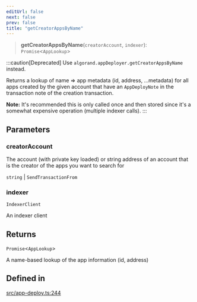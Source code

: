 ```yaml
---
editUrl: false
next: false
prev: false
title: "getCreatorAppsByName"
---
```


> **getCreatorAppsByName**(`creatorAccount`, `indexer`): `Promise`\<`AppLookup`\>

:::caution[Deprecated]
Use `algorand.appDeployer.getCreatorAppsByName` instead.

Returns a lookup of name => app metadata (id, address, ...metadata) for all apps created by the given account that have an `AppDeployNote` in the transaction note of the creation transaction.

**Note:** It's recommended this is only called once and then stored since it's a somewhat expensive operation (multiple indexer calls).
:::

## Parameters

### creatorAccount

The account (with private key loaded) or string address of an account that is the creator of the apps you want to search for

`string` | `SendTransactionFrom`

### indexer

`IndexerClient`

An indexer client

## Returns

`Promise`\<`AppLookup`\>

A name-based lookup of the app information (id, address)

## Defined in

[src/app-deploy.ts:244](https://github.com/algorandfoundation/algokit-utils-ts/blob/e57e96ab17213653e656688e8d7251c0107554cf/src/app-deploy.ts#L244)
